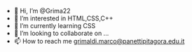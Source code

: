 - 👋 Hi, I’m @Grima22
- 👀 I’m interested in HTML,CSS,C++
- 🌱 I’m currently learning CSS
- 💞️ I’m looking to collaborate on ...
- 📫 How to reach me grimaldi.marco@panettipitagora.edu.it

<!---
Grima22/Grima22 is a ✨ special ✨ repository because its `README.md` (this file) appears on your GitHub profile.
You can click the Preview link to take a look at your changes.
--->
